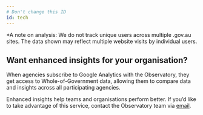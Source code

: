```yaml
---
# Don't change this ID
id: tech
---
```

<p id="tracking-info">*A note on analysis: We do not track unique users across multiple .gov.au sites. The data shown may reflect multiple website visits by individual users.</p>

## Want enhanced insights for your organisation?

When agencies subscribe to Google Analytics with the Observatory, they get access to Whole-of-Government data, allowing them to compare data and insights across all participating agencies.

Enhanced insights help teams and organisations perform better. If you’d like to take advantage of this service, contact the Observatory team via <a href =  "mailto: observatory@dta.gov.au">email</a>.